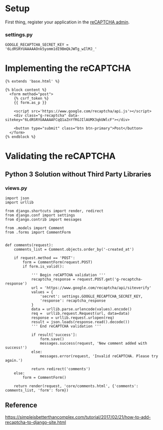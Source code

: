 # Setup
First thing, register your application in the [reCAPTCHA admin](https://www.google.com/recaptcha/admin).

### settings.py
```
GOOGLE_RECAPTCHA_SECRET_KEY = '6LdRSRYUAAAAAOnk5yomm1dI9BmQkJWTg_wIlMJ_'
```

# Implementing the reCAPTCHA
```
{% extends 'base.html' %}

{% block content %}
  <form method="post">
    {% csrf_token %}
    {{ form.as_p }}

    <script src='https://www.google.com/recaptcha/api.js'></script>
    <div class="g-recaptcha" data-sitekey="6LdRSRYUAAAAAFCqQ1aZnYfRGJIlAUMX3qkUWlcF"></div>

    <button type="submit" class="btn btn-primary">Post</button>
  </form>
{% endblock %}
```

# Validating the reCAPTCHA
## Python 3 Solution without Third Party Libraries
### views.py
```
import json
import urllib

from django.shortcuts import render, redirect
from django.conf import settings
from django.contrib import messages

from .models import Comment
from .forms import CommentForm


def comments(request):
    comments_list = Comment.objects.order_by('-created_at')

    if request.method == 'POST':
        form = CommentForm(request.POST)
        if form.is_valid():

            ''' Begin reCAPTCHA validation '''
            recaptcha_response = request.POST.get('g-recaptcha-response')
            url = 'https://www.google.com/recaptcha/api/siteverify'
            values = {
                'secret': settings.GOOGLE_RECAPTCHA_SECRET_KEY,
                'response': recaptcha_response
            }
            data = urllib.parse.urlencode(values).encode()
            req =  urllib.request.Request(url, data=data)
            response = urllib.request.urlopen(req)
            result = json.loads(response.read().decode())
            ''' End reCAPTCHA validation '''

            if result['success']:
                form.save()
                messages.success(request, 'New comment added with success!')
            else:
                messages.error(request, 'Invalid reCAPTCHA. Please try again.')

            return redirect('comments')
    else:
        form = CommentForm()

    return render(request, 'core/comments.html', {'comments': comments_list, 'form': form})
```

## Reference
https://simpleisbetterthancomplex.com/tutorial/2017/02/21/how-to-add-recaptcha-to-django-site.html
